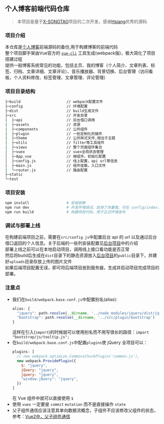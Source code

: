 ## 个人博客前端代码仓库


> 本项目是基于[X-SONGTAO](https://github.com/xiangsongtao/X-SONGTAO-VUE)项目的二次开发，感谢[Hsiang](https://github.com/xiangsongtao)优秀的源码

### 项目介绍
本仓库是[个人博客](http:blog.fedt.xin)前端源码的备份,用于构建博客的前端代码   
整个项目脚手架由Vue官方的 [`vue-cli`](https://github.com/vuejs/vue-cli) 工具生成(webpack版)，极大简化了项目搭建过程  
提供一般博客系统常见的功能，包括主页、我的博客（个人简介、文章列表、标签、归档、文章详细、文章评论）、音乐播放器、背景切换、后台管理（访问看板，个人资料修改、标签管理、文章管理、评论管理）

### 项目目录结构
```bash
├─build                     // webpack配置文件
├─config                    // 环境配置
├─dist                      // build生成文件
├─src                       // 开发目录
│  ├─api                    // 后台借口调用
|  ├─assets                 // 资源
|  ├─components             // 公共组件
|  ├─plugin                 // 一些定制化的插件
|  ├─theme                  // 公共样式文件,相当于主题
|  ├─utils                  // filter等工具组件
|  ├─views                  // 整个页面组件集合
│  ├─vuex                   // vuex全局状态管理
│  ├─App.vue                // 根组件，初始化配置
│  ├─config.js              // 线上配置，api url等信息
│  ├─main.js                // 组件挂载，入口文件
|  └─router.js              // 路由配置
├─static
└─test
```

### 项目安装
```bash
npm install                 # 安装依赖
npm run dev                 # 开发环境调试，启用了热重载，可在 config/index.js 中配置端口
npm run build               # 构建项目代码，用于正式环境发布
```

### 调试与部署上线
在构建前端项目之前，需要在`src/config.js`中配置后台 api 的 url 以及通过后台借口返回的个人信息。关于后端的一些列安装配置见[后台项目](https://github.com/DOTA2mm/blog-backend)中的介绍  
部署上线之前可以在本地启动项目，调用线上接口看功能是否正常  
然后将build后生成在`dist`目录下的静态资源放入[后台项目](https://github.com/DOTA2mm/blog-backend)的`public`目录下，并建好`uploads`目录存放上传的图片文件  
如果后端项目配置无误，即可将后端项目放到服务器，生成并启动项目完成项目的部署。  

### 注意点
- 我们在`build/webpack.base.conf.js`中配置别名(alias):
  ```js
  alias: {
    "jquery": path.resolve(__dirname, '../node_modules/jquery/dist/jquery.slim.min.js'),//插件位置
    "bootstrap": path.resolve(__dirname, '../src/plugin/bootstrap')
  }
  ```
  这样在引入(`import`)的时候就可以使用别名而不用写很长的路径：`import "bootstrap/js/tooltip.js";`
- 在`build/webpack.base.conf.js`中配置`plugins`使 jQuery 全项目可以：
  ```js
  plugins: [
    // new webpack.optimize.CommonsChunkPlugin('common.js'),
    new webpack.ProvidePlugin({
      $: "jquery",
      jQuery: "jquery",
      jquery: "jquery",
      "window.jQuery": "jquery",
    })
  ]
  ```
  在 Vue 组件中就可以直接使用 `$`
- 使用 `vuex` 一定要是 `commit` `mutation` 而不是直接操作 `state`
- 父子组件通信应该注意其单向数据流概念，子组件不应该修改父组件的状态，参考：[Vue2中，父子组件通信](http://blog.fedt.xin/article/58f4eef77beb540f3006340e)